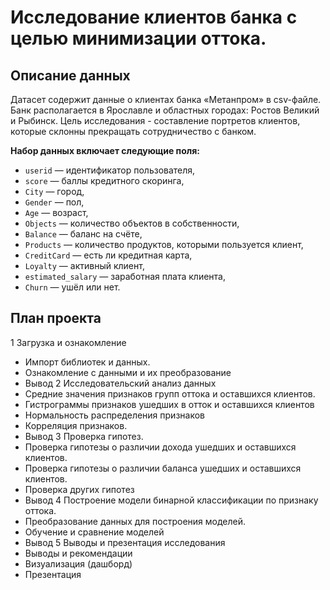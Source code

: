 # Исследование клиентов банка с целью минимизации оттока. 

## Описание данных

Датасет содержит данные о клиентах банка «Метанпром» в csv-файле. Банк располагается в Ярославле и областных городах: Ростов Великий и Рыбинск. Цель исследования - составление портретов клиентов, которые склонны прекращать сотрудничество с банком.

**Набор данных включает следующие поля:**

- `userid` — идентификатор пользователя,
- `score` — баллы кредитного скоринга,
- `City` — город,
- `Gender` — пол,
- `Age` — возраст,
- `Objects` — количество объектов в собственности,
- `Balance` — баланс на счёте,
- `Products` — количество продуктов, которыми пользуется клиент,
- `CreditCard` — есть ли кредитная карта,
- `Loyalty` — активный клиент,
- `estimated_salary` — заработная плата клиента,
- `Churn` — ушёл или нет.

## План проекта
1  Загрузка и ознакомление
* Импорт библиотек и данных.
* Ознакомление с данными и их преобразование
* Вывод
2  Исследовательский анализ данных
* Средние значения признаков групп оттока и оставшихся клиентов.
* Гистрограммы признаков ушедших в отток и оставшихся клиентов
* Нормальность распределения признаков
* Корреляция признаков.
* Вывод
3  Проверка гипотез.
* Проверка гипотезы о различии дохода ушедших и оставшихся клиентов.
* Проверка гипотезы о различии баланса ушедших и оставшихся клиентов.
* Проверка других гипотез
* Вывод
4  Построение модели бинарной классификации по признаку оттока.
* Преобразование данных для построения моделей.
* Обучение и сравнение моделей
* Вывод
5  Выводы и презентация исследования
* Выводы и рекомендации
* Визуализация (дашборд)
* Презентация
